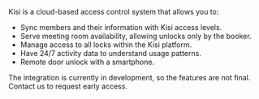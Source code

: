 Kisi is a cloud-based access control system that allows you to:

- Sync members and their information with Kisi access levels.
- Serve meeting room availability, allowing unlocks only by the booker.
- Manage access to all locks within the Kisi platform.
- Have 24/7 activity data to understand usage patterns.
- Remote door unlock with a smartphone.

The integration is currently in development, so the features are not final. Contact us to request early access.
